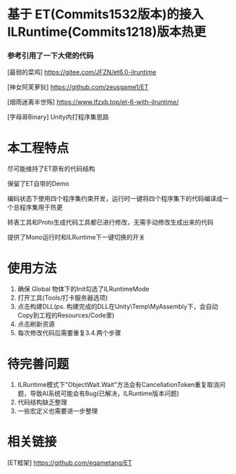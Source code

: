# 基于 ET(Commits1532版本)的接入ILRuntime(Commits1218)版本热更

### 参考引用了一下大佬的代码
[最弱的菜鸡] https://gitee.com/JFZN/et6.0-ilruntime

[神女阿芙萝狄] https://github.com/zeusgame1/ET

[烟雨迷离半世殇] https://www.lfzxb.top/et-6-with-ilruntime/

[字母哥Binary] Unity内打程序集思路

# 本工程特点
尽可能维持了ET原有的代码结构

保留了ET自带的Demo

编码状态下使用四个程序集约束开发，运行时一键将四个程序集下的代码编译成一个总程序集用于热更

转表工具和Proto生成代码工具都已进行修改，无需手动修改生成出来的代码

提供了Mono运行时和ILRuntime下一键切换的开关

# 使用方法
1. 确保 Global 物体下的Init勾选了ILRuntimeMode
2. 打开工具(Tools/打卡服务器选项)
3. 点击构建DLL(ps. 构建完成的DLL在Unity\Temp\MyAssembly下，会自动Copy到工程的Resources/Code里)
4. 点击刷新资源
5. 每次修改代码后需要重复3.4.两个步骤

# 待完善问题
1. ILRuntime模式下"ObjectWait.Wait<T>"方法会有CancellationToken重复取消问题，导致AI系统可能会有Bug(已解决，ILRuntime版本问题)
2. 代码结构缺乏整理
3. 一些宏定义也需要进一步整理

# 相关链接

[ET框架] https://github.com/egametang/ET
